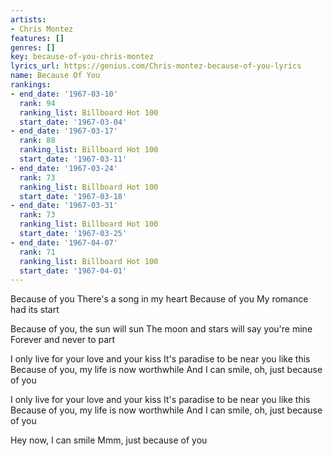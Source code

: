 ```yaml
---
artists:
- Chris Montez
features: []
genres: []
key: because-of-you-chris-montez
lyrics_url: https://genius.com/Chris-montez-because-of-you-lyrics
name: Because Of You
rankings:
- end_date: '1967-03-10'
  rank: 94
  ranking_list: Billboard Hot 100
  start_date: '1967-03-04'
- end_date: '1967-03-17'
  rank: 88
  ranking_list: Billboard Hot 100
  start_date: '1967-03-11'
- end_date: '1967-03-24'
  rank: 73
  ranking_list: Billboard Hot 100
  start_date: '1967-03-18'
- end_date: '1967-03-31'
  rank: 73
  ranking_list: Billboard Hot 100
  start_date: '1967-03-25'
- end_date: '1967-04-07'
  rank: 71
  ranking_list: Billboard Hot 100
  start_date: '1967-04-01'
---
```

Because of you
There's a song in my heart
Because of you
My romance had its start

Because of you, the sun will sun
The moon and stars will say you're mine
Forever and never to part

I only live for your love and your kiss
It's paradise to be near you like this
Because of you, my life is now worthwhile
And I can smile, oh, just because of you

I only live for your love and your kiss
It's paradise to be near you like this
Because of you, my life is now worthwhile
And I can smile, oh, just because of you

Hey now, I can smile
Mmm, just because of you
